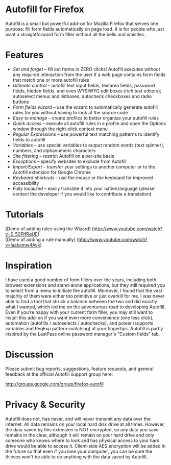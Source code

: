 Autofill for Firefox
====================

Autofill is a small but powerful add-on for Mozilla Firefox that serves one purpose: fill form fields automatically on page load. It is for people who just want a straightforward form filler without all the bells and whistles.

Features
========
- _Set and forget_ – fill out forms in ZERO clicks! Autofill executes without any required interaction from the user if a web page contains form fields that match one or more autofill rules
- _Ultimate control_ – autofill text input fields, textarea fields, password fields, hidden fields, and even WYSIWYG edit boxes (rich text editors); autoselect menus and listboxes; autocheck checkboxes and radio buttons
- _Form fields wizard_ – use the wizard to automatically generate autofill rules for you without having to look at the source code
- _Easy to manage_ – create profiles to better organize your autofill rules
- _Quick access_ – execute all autofill rules in a profile and open the Options window through the right-click context menu
- _Regular Expressions_ – use powerful text matching patterns to identify fields to autofill
- _Variables_ – use special variables to output random words (text spinner), numbers, and alphanumeric characters
- _Site filtering_ – restrict Autofill on a per-site basis
- _Exceptions_ – specify websites to exclude from Autofill
- _Import/Export_ – transfer your settings to another computer or to the Autofill extension for Google Chrome
- _Keyboard shortcuts_ – use the mouse or the keyboard for improved accessibility
- _Fully localized_ – easily translate it into your native language (please contact the developer if you would like to contribute a translation)

Tutorials
=========
[Demo of adding rules using the Wizard] (http://www.youtube.com/watch?v=0_50PjfRqUE)  
[Demo of adding a rule manually] (http://www.youtube.com/watch?v=laabxmw4Avk)

Inspiration
===========
I have used a good number of form fillers over the years, including both browser extensions and stand-alone applications, but they still required you to select from a menu to initiate the autofill. Moreover, I found that the vast majority of them were either too primitive or just overkill for me. I was never able to find a tool that struck a balance between the two and did exactly what I wanted, which led me on the adventurous road to developing Autofill. Even if you're happy with your current form filler, you may still want to install this add-on if you want even more convenience (one less click), automation (autofills / autoselects / autochecks), and power (supports variables and RegExp pattern-matching) at your fingertips. Autofill is partly inspired by the LastPass online password manager's "Custom fields" tab.

Discussion
==========
Please submit bug reports, suggestions, feature requests, and general feedback at the official Autofill support group here:

http://groups.google.com/group/firefox-autofill

Privacy & Security
==================
Autofill does not, has never, and will never transmit any data over the internet. All data remains on your local hard disk drive at all times. However, the data saved by this extension is NOT encrypted, so any data you save remains in the clear, although it will remain on your hard drive and only someone who knows where to look and has physical access to your hard drive would be able to access it. Client-side AES encryption will be added in the future so that even if you lose your computer, you can be sure the thieves won't be able to do anything with the data saved by Autofill.
